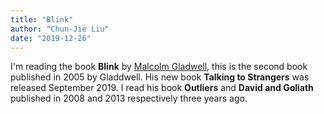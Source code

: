 ```yaml
---
title: "Blink"
author: "Chun-Jie Liu"
date: "2019-12-26"
---
```


I'm reading the book **Blink** by [Malcolm Gladwell](https://en.wikipedia.org/wiki/Malcolm_Gladwell), this is the second book published in 2005 by Gladdwell. His new book **Talking to Strangers** was released September 2019. I read his book **Outliers** and **David and Goliath** published in 2008 and 2013 respectively three years ago.